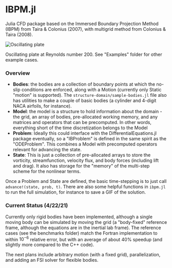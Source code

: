 # IBPM.jl

Julia CFD package based on the Immersed Boundary Projection Method (IBPM) from Taira & Colonius (2007), with multigrid method from Colonius & Taira (2008).

![Oscillating plate](assests/osc_plate_motion.gif)

Oscillating plate at Reynolds number 200. See "Examples" folder for other example cases.

### Overview

* __Bodies__: the bodies are a collection of boundary points at which the no-slip conditions are enforced, along with a Motion (currently only Static "motion" is supported).  The `structure-domain/sample-bodies.jl` file also has utilities to make a couple of basic bodies (a cylinder and 4-digit NACA airfoils, for instance).
* __Model__: the model is a structure to hold information about the domain - the grid, an array of bodies, pre-allocated working memory, and any matrices and operators that can be precomputed.  In other words, everything short of the time discretization belongs to the Model
* __Problem__: Ideally this could interface with the DifferentialEquations.jl package eventually, so a "IBProblem" is defined in the same spirit as the "ODEProblem".  This combines a Model with precomputed operators relevant for advancing the state.
* __State__: This is just a collection of pre-allocated arrays to store the vorticity, streamfunction, velocity flux, and body forces (including lift and drag).  It also has storage for the "memory" of the multi-step scheme for the nonlinear terms.  

Once a Problem and State are defined, the basic time-stepping is to just call `advance!(state, prob, t)`.  There are also some helpful functions in `ibpm.jl` to run the full simulation, for instance to save a GIF of the solution.

### Current Status (4/22/21)
Currently only rigid bodies have been implemented, although a single moving body can be simulated by moving the grid (a "body-fixed" reference frame, although the equations are in the inertial lab frame).  The reference cases (see the benchmarks folder) match the Fortran implementation to within $10^{-6}$ relative error, but with an average of about 40% speedup (and slightly more compared to the C++ code).

The next plans include arbitrary motion (with a fixed grid), parallelization, and adding an FSI solver for flexible bodies.